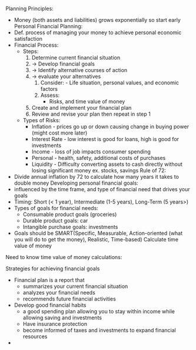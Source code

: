 Planning Principles:
- Money (both assets and liabilities) grows exponentially so start early 
Personal Financial Planning:
- Def. process of managing your money to achieve personal economic satisfaction
- Financial Process:
	- Steps: 
		1. Determine current financial situation 
		2. -> Develop financial goals 
		3. -> Identify alternative courses of action 
		4. -> evaluate your alternatives
			1. Consider:
					- Life situation, personal values, and economic factors
			2. Assess: 
				- Risks, and time value of money
		5. Create and implement your financial plan
		6. Review and revise your plan then repeat in step 1 
	- Types of Risks:
		- Inflation - prices go up or down causing change in buying power (might cost more later)
		- Interest Rate - low interest is good for loans, high is good for investments
		- Income - loss of job impacts consumer spending
		- Personal - health, safety, additional costs of purchases
		- Liquidity - Difficulty converting assets to cash directly without losing significant money ex. stocks, savings
Rule of 72:
- Divide annual inflation by 72 to calculate how many years it takes to double money 
Developing personal financial goals:
- influenced by the time frame, and type of financial need that drives your goals
- Timing: Short (< 1 year), Intermediate (1-5 years), Long-Term (5 years>)
- Types of goals for financial needs:
	- Consumable product goals (groceries)
	- Durable product goals: car
	- Intangible purchase goals: investments
- Goals should be SMART(Specific, Measurable, Action-oriented (what you will do to get the money), Realistic, Time-based)
Calculate time value of money

Need to know time value of money calculations:

Strategies for achieving financial goals
- Financial plan is a report that
	- summarizes your current financial situation
	- analyzes your financial needs
	- recommends future financial activities
- Develop good financial habits
	- a good spending plan allowing you to stay within income while allowing saving and investments
	- Have insurance protection
	- become informed of taxes and investments to expand financial resources
- 